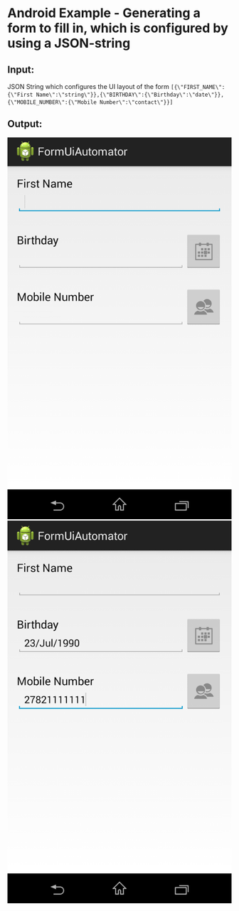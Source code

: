 Android Example - Generating a form to fill in, which is configured by using a JSON-string
===============

Input:
----------
JSON String which configures the UI layout of the form
`[{\"FIRST_NAME\":{\"First Name\":\"string\"}},{\"BIRTHDAY\":{\"Birthday\":\"date\"}},{\"MOBILE_NUMBER\":{\"Mobile Number\":\"contact\"}}]`

Output:
---------
![alt text](https://github.com/jeanbritz/FormUiAutomator/blob/master/screenshots/Empty_Form.png "Empty generated form")
![alt text](https://github.com/jeanbritz/FormUiAutomator/blob/master/screenshots/Form_with_input.png "Generated form with input")

